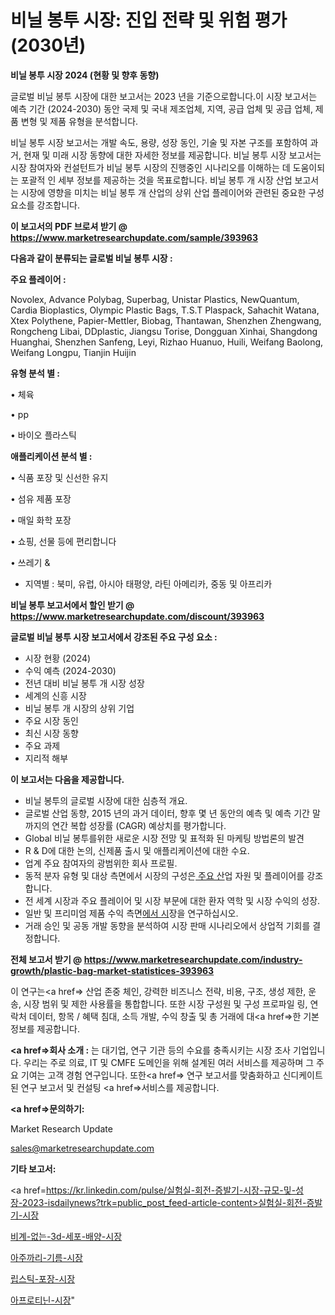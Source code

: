 # 비닐 봉투 시장: 진입 전략 및 위험 평가(2030년)

<strong>비닐 봉투 시장 2024 (현황 및 향후 동향)</strong>

글로벌 비닐 봉투 시장에 대한 보고서는 2023 년을 기준으로합니다.이 시장 보고서는 예측 기간 (2024-2030) 동안 국제 및 국내 제조업체, 지역, 공급 업체 및 공급 업체, 제품 변형 및 제품 유형을 분석합니다.

비닐 봉투 시장 보고서는 개발 속도, 용량, 성장 동인, 기술 및 자본 구조를 포함하여 과거, 현재 및 미래 시장 동향에 대한 자세한 정보를 제공합니다. 비닐 봉투 시장 보고서는 시장 참여자와 컨설턴트가 비닐 봉투 시장의 진행중인 시나리오를 이해하는 데 도움이되는 포괄적 인 세부 정보를 제공하는 것을 목표로합니다. 비닐 봉투 개 시장 산업 보고서는 시장에 영향을 미치는 비닐 봉투 개 산업의 상위 산업 플레이어와 관련된 중요한 구성 요소를 강조합니다.



<strong>이 보고서의 PDF 브로셔 받기 @ <a href=https://www.marketresearchupdate.com/sample/393963>https://www.marketresearchupdate.com/sample/393963</a></strong>



<strong>다음과 같이 분류되는 글로벌 비닐 봉투 시장 :</strong>



<strong>주요 플레이어 :</strong>

Novolex, Advance Polybag, Superbag, Unistar Plastics, NewQuantum, Cardia Bioplastics, Olympic Plastic Bags, T.S.T Plaspack, Sahachit Watana, Xtex Polythene, Papier-Mettler, Biobag, Thantawan, Shenzhen Zhengwang, Rongcheng Libai, DDplastic, Jiangsu Torise, Dongguan Xinhai, Shangdong Huanghai, Shenzhen Sanfeng, Leyi, Rizhao Huanuo, Huili, Weifang Baolong, Weifang Longpu, Tianjin Huijin



<strong>유형 분석 별 :</strong>

• 체육

• pp

• 바이오 플라스틱



<strong>애플리케이션 분석 별 :</strong>

• 식품 포장 및 신선한 유지

• 섬유 제품 포장

• 매일 화학 포장

• 쇼핑, 선물 등에 편리합니다

• 쓰레기 &

<ul>
  <li>지역별 : 북미, 유럽, 아시아 태평양, 라틴 아메리카, 중동 및 아프리카</li>
</ul>


<strong>비닐 봉투 보고서에서 할인 받기 @ <a href=https://www.marketresearchupdate.com/discount/393963>https://www.marketresearchupdate.com/discount/393963</a></strong>



<strong>글로벌 비닐 봉투 시장 보고서에서 강조된 주요 구성 요소 :</strong>
<ul>
  <li>시장 현황 (2024)</li>
  <li>수익 예측 (2024-2030)</li>
  <li>전년 대비 비닐 봉투 개 시장 성장</li>
  <li>세계의 신흥 시장</li>
  <li>비닐 봉투 개 시장의 상위 기업</li>
  <li>주요 시장 동인</li>
  <li>최신 시장 동향</li>
  <li>주요 과제</li>
  <li>지리적 해부</li>
</ul>


<strong>이 보고서는 다음을 제공합니다.</strong>
<ul>
  <li>비닐 봉투의 글로벌 시장에 대한 심층적 개요.</li>
  <li>글로벌 산업 동향, 2015 년의 과거 데이터, 향후 몇 년 동안의 예측 및 예측 기간 말까지의 연간 복합 성장률 (CAGR) 예상치를 평가합니다.</li>
  <li>Global 비닐 봉투를위한 새로운 시장 전망 및 표적화 된 마케팅 방법론의 발견</li>
  <li>R &amp; D에 대한 논의, 신제품 출시 및 애플리케이션에 대한 수요.</li>
  <li>업계 주요 참여자의 광범위한 회사 프로필.</li>
  <li>동적 분자 유형 및 대상 측면에서 시장의 구성은<a href=> 주요 산</a>업 자원 및 플레이어를 강조합니다.</li>
  <li>전 세계 시장과 주요 플레이어 및 시장 부문에 대한 환자 역학 및 시장 수익의 성장.</li>
  <li>일반 및 프리미엄 제품 수익 측면<a href=>에서 시</a>장을 연구하십시오.</li>
  <li>거래 승인 및 공동 개발 동향을 분석하여 시장 판매 시나리오에서 상업적 기회를 결정합니다.</li>
</ul>



<strong>전체 보고서 받기 @ <a href=https://www.marketresearchupdate.com/industry-growth/plastic-bag-market-statistices-393963>https://www.marketresearchupdate.com/industry-growth/plastic-bag-market-statistices-393963</a></strong>

이 연구는<a href=> 산업 존중</a> 체인, 강력한 비즈니스 전략, 비용, 구조, 생성 제한, 운송, 시장 범위 및 제한 사용률을 통합합니다. 또한 시장 구성원 및 구성 프로파일 링, 연락처 데이터, 항목 / 혜택 침대, 소득 개발, 수익 창출 및 총 거래에 대<a href=>한 기본 </a>정보를 제공합니다.



<strong><a href=>회사 소</a>개 :</strong>
는 대기업, 연구 기관 등의 수요를 충족시키는 시장 조사 기업입니다. 우리는 주로 의료, IT 및 CMFE 도메인을 위해 설계된 여러 서비스를 제공하며 그 주요 기여는 고객 경험 연구입니다. 또한<a href=> 연구 보</a>고서를 맞춤화하고 신디케이트 된 연구 보고서 및 컨설팅 <a href=>서비스</a>를 제공합니다.



<strong><a href=>문의하기:</a></strong>

Market Research Update

sales@marketresearchupdate.com



<strong>기타 보고서:</strong>

<a href=https://kr.linkedin.com/pulse/실험실-회전-증발기-시장-규모-및-성장-2023-isdailynews?trk=public_post_feed-article-content>실험실-회전-증발기-시장</a>

<a href=https://www.linkedin.com/pulse/비계-없는-3d-세포-배양-시장-현재-및-미래-성장-2029/>비계-없는-3d-세포-배양-시장</a>

<a href=https://www.linkedin.com/pulse/아주까리-기름-시장-경쟁-분석-및-성장-잠재력-2029-survey-spotlight-pro-24-analysis-nrqmf/>아주까리-기름-시장</a>

<a href=https://www.linkedin.com/pulse/립스틱-포장-시장-진입-전략-및-위험-평가2029년-consumer-connection-chronicles-24--buzrf/>립스틱-포장-시장</a>

<a href=https://www.linkedin.com/pulse/아프로티닌-시장-경쟁-분석-및-성장-잠재력-2030-consumer-connection-chronicles-24--sijdc/>아프로티닌-시장</a>"
